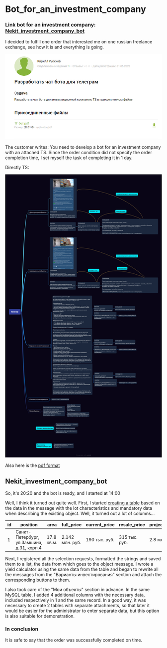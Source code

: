 # Bot_for_an_investment_company
### Link bot for an investment company: [Nekit_investment_company_bot](http://t.me/Nekit_investment_company_bot)

I decided to fulfill one order that interested me on one russian freelance exchange, see how it is and everything is going.

![order](order.png)

The customer writes: You need to develop a bot for an investment company with an attached TS.
Since the order condition did not specify the order completion time, I set myself the task of completing it in 1 day.

Directly TS:

![TS](TS_on_the_bot.jpg)

Also here is the [pdf format](TS_on_the_bot.pdf)

## Nekit_investment_company_bot

So, it's 20:20 and the bot is ready, and I started at 14:00



Well, I think it turned out quite well. First, I started [creating a table](create_table_Invest_comp.sql) based on the data in the message with the lot characteristics and mandatory data when describing the existing object. Well, it turned out a lot of columns...

| id | position                                  | area       | full_price      | current_price | resale_price  | projected_price_no_repair | projected_price_whith_repair | planned_profitability | yearly | implementation_period | amount_of_attraction     | iden   | summa   | opisanie                     | status  |
----|-------------------------------------------|------------|-----------------|---------------|---------------|---------------------------|------------------------------|-----------------------|--------|-----------------------|--------------------------|--------|---------|------------------------------|---------|
|  1 | Cанкт-Петербург, ул.Замшина, д.31, корп.4 | 17.8 кв.м. | 2.142 млн. руб. | 190 тыс. руб. | 315 тыс. руб. | 2.8 млн. руб.             | 3.2 млн. руб.                | 20-24%                | 36-41% | 3-4 мес.              | от 0.3 до 1.15 млн. руб. | Nikita | 1000000 | помещение площадью 17,8 кв.м | нежилое |

Next, I registered all the selection requests, formatted the strings and saved them to a list, the data from which goes to the object message. I wrote a yield calculator using the same data from the table and began to rewrite all the messages from the "Варианты инвестирования" section and attach the corresponding buttons to them.

I also took care of the "Мои объекты" section in advance. In the same MySQL table, I added 4 additional columns with the necessary data, included respectively in 1 and the same record. In a good way, it was necessary to create 2 tables with separate attachments, so that later it would be easier for the administrator to enter separate data, but this option is also suitable for demonstration.

### In conclusion
It is safe to say that the order was successfully completed on time.